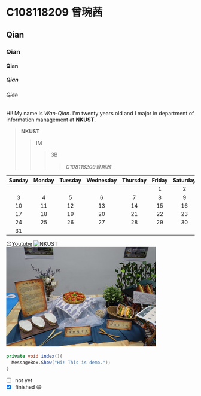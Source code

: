 # C108118209 曾琬茜
## Qian
### Qian
#### Qian
##### Qian
###### ~~Qian~~ 
Hi! My name is *Wan-Qian*. I'm twenty years old and I major in department of information management at **NKUST**. 

> **NKUST**
>> IM
>>> 3B
>>>> *C108118209曾琬茜*

| Sunday | Monday | Tuesday | Wednesday | Thursday | Friday | Saturday |
| :-----:|:------:| :------:| :--------:| :-------:|:------:| :-------:|
|    |    |    |    |    | 1  |  2 |
|  3 |  4 |  5 |  6 |  7 | 8  |  9 |
|  10 |  11 |  12 |  13 |  14 | 15  |  16 |
|  17 |  18 |  19 |  20 |  21 | 22  |  23 |
|  24 |  25 |  26 |  27 |  28 | 29  |  30 |
|  31 |     |     |     |     |     |     |


😍[Youtube](https://youtube.com.tw)
![NKUST](https://www.nkust.edu.tw/var/file/0/1000/img/513/182513897.png "NKUST")
![NKUST_cook](https://github.com/ZengWQian/C108118209/blob/main/cook.jpg?raw=true "cook")

```csharp
private void index(){
  MessageBox.Show("Hi! This is demo.");
}
``` 



- [ ] not yet
- [X] finished 😄

